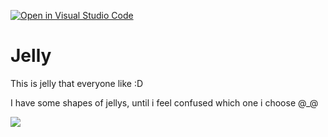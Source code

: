 [![Open in Visual Studio Code](https://classroom.github.com/assets/open-in-vscode-f059dc9a6f8d3a56e377f745f24479a46679e63a5d9fe6f495e02850cd0d8118.svg)](https://classroom.github.com/online_ide?assignment_repo_id=5692731&assignment_repo_type=AssignmentRepo)

<h1>Jelly</h1>
<p>This is jelly that everyone like :D</p>
<p>I have some shapes of jellys, until i feel confused which one i choose @_@</p>
<img src="./jelly-pictures/1024.jpg"/>